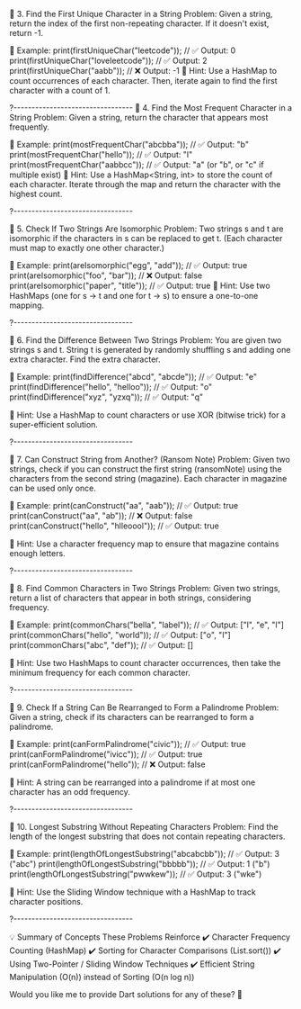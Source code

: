 📝 3. Find the First Unique Character in a String
Problem:
Given a string, return the index of the first non-repeating character. If it doesn't exist, return -1.

🔹 Example:
print(firstUniqueChar("leetcode")); // ✅ Output: 0
print(firstUniqueChar("loveleetcode")); // ✅ Output: 2
print(firstUniqueChar("aabb")); // ❌ Output: -1
🔹 Hint:
Use a HashMap to count occurrences of each character.
Then, iterate again to find the first character with a count of 1.

?---------------------------------
📝 4. Find the Most Frequent Character in a String
Problem:
Given a string, return the character that appears most frequently.

🔹 Example:
print(mostFrequentChar("abcbba")); // ✅ Output: "b"
print(mostFrequentChar("hello")); // ✅ Output: "l"
print(mostFrequentChar("aabbcc")); // ✅ Output: "a" (or "b", or "c" if multiple exist)
🔹 Hint:
Use a HashMap<String, int> to store the count of each character.
Iterate through the map and return the character with the highest count.

?---------------------------------

📝 5. Check If Two Strings Are Isomorphic
Problem:
Two strings s and t are isomorphic if the characters in s can be replaced to get t.
(Each character must map to exactly one other character.)

🔹 Example:
print(areIsomorphic("egg", "add")); // ✅ Output: true
print(areIsomorphic("foo", "bar")); // ❌ Output: false
print(areIsomorphic("paper", "title")); // ✅ Output: true
🔹 Hint:
Use two HashMaps (one for s → t and one for t → s) to ensure a one-to-one mapping.

?---------------------------------

📝 6. Find the Difference Between Two Strings
Problem:
You are given two strings s and t. String t is generated by randomly shuffling s and adding one extra character. Find the extra character.

🔹 Example:
print(findDifference("abcd", "abcde")); // ✅ Output: "e"
print(findDifference("hello", "helloo")); // ✅ Output: "o"
print(findDifference("xyz", "yzxq")); // ✅ Output: "q"

🔹 Hint:
Use a HashMap to count characters or use XOR (bitwise trick) for a super-efficient solution.

?---------------------------------

📝 7. Can Construct String from Another? (Ransom Note)
Problem:
Given two strings, check if you can construct the first string (ransomNote) using the characters from the second string (magazine). Each character in magazine can be used only once.

🔹 Example:
print(canConstruct("aa", "aab")); // ✅ Output: true
print(canConstruct("aa", "ab")); // ❌ Output: false
print(canConstruct("hello", "hlleoool")); // ✅ Output: true

🔹 Hint:
Use a character frequency map to ensure that magazine contains enough letters.

?---------------------------------

📝 8. Find Common Characters in Two Strings
Problem:
Given two strings, return a list of characters that appear in both strings, considering frequency.

🔹 Example:
print(commonChars("bella", "label")); // ✅ Output: ["l", "e", "l"]
print(commonChars("hello", "world")); // ✅ Output: ["o", "l"]
print(commonChars("abc", "def")); // ✅ Output: []

🔹 Hint:
Use two HashMaps to count character occurrences, then take the minimum frequency for each common character.

?---------------------------------

📝 9. Check If a String Can Be Rearranged to Form a Palindrome
Problem:
Given a string, check if its characters can be rearranged to form a palindrome.

🔹 Example:
print(canFormPalindrome("civic")); // ✅ Output: true
print(canFormPalindrome("ivicc")); // ✅ Output: true
print(canFormPalindrome("hello")); // ❌ Output: false

🔹 Hint:
A string can be rearranged into a palindrome if at most one character has an odd frequency.

?---------------------------------

📝 10. Longest Substring Without Repeating Characters
Problem:
Find the length of the longest substring that does not contain repeating characters.

🔹 Example:
print(lengthOfLongestSubstring("abcabcbb")); // ✅ Output: 3 ("abc")
print(lengthOfLongestSubstring("bbbbb")); // ✅ Output: 1 ("b")
print(lengthOfLongestSubstring("pwwkew")); // ✅ Output: 3 ("wke")

🔹 Hint:
Use the Sliding Window technique with a HashMap to track character positions.

?---------------------------------

💡 Summary of Concepts These Problems Reinforce
✔️ Character Frequency Counting (HashMap)
✔️ Sorting for Character Comparisons (List.sort())
✔️ Using Two-Pointer / Sliding Window Techniques
✔️ Efficient String Manipulation (O(n)) instead of Sorting (O(n log n))

Would you like me to provide Dart solutions for any of these? 🚀







